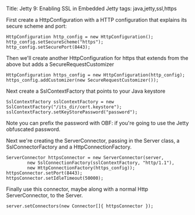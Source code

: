 Title: Jetty 9: Enabling SSL in Embedded Jetty
tags: java,jetty,ssl,https

First create a HttpConfiguration with a HTTP configuration that explains its secure scheme and port:

    HttpConfiguration http_config = new HttpConfiguration();
    http_config.setSecureScheme("https");
    http_config.setSecurePort(8443);

Then we'll create another HttpConfiguration for https that extends from the above but adds a SecureRequestCustomizer

    HttpConfiguration https_config = new HttpConfiguration(http_config);
    https_config.addCustomizer(new SecureRequestCustomizer());	        
    
Next create a SslContextFactory that points to your Java keystore

    SslContextFactory sslContextFactory = new SslContextFactory("/its_dir/cert.keystore");
    sslContextFactory.setKeyStorePassword("password");
	        
Note you can prefix the password with OBF: if you're going to use the Jetty obfuscated password.

Next we're creating the ServerConnector, passing in the Server class, a SslConnectorFactory and a HttpConnectionFactory.

    ServerConnector httpsConnector = new ServerConnector(server, 
    		new SslConnectionFactory(sslContextFactory, "http/1.1"),
    		new HttpConnectionFactory(https_config));
    httpsConnector.setPort(8443);
    httpsConnector.setIdleTimeout(50000);	        
    
Finally use this connector, maybe along with a normal Http ServerConnector, to the Server.

    server.setConnectors(new Connector[]{ httpsConnector });

